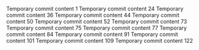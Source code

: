 Temporary commit content 1
Temporary commit content 24
Temporary commit content 36
Temporary commit content 44
Temporary commit content 50
Temporary commit content 52
Temporary commit content 73
Temporary commit content 75
Temporary commit content 77
Temporary commit content 84
Temporary commit content 91
Temporary commit content 101
Temporary commit content 109
Temporary commit content 122
